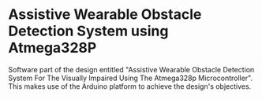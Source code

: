 # Assistive Wearable Obstacle Detection System using Atmega328P
 Software part of the design entitled "Assistive Wearable Obstacle Detection System For The Visually Impaired Using The Atmega328p Microcontroller". This makes use of the Arduino platform to achieve the design's objectives.
